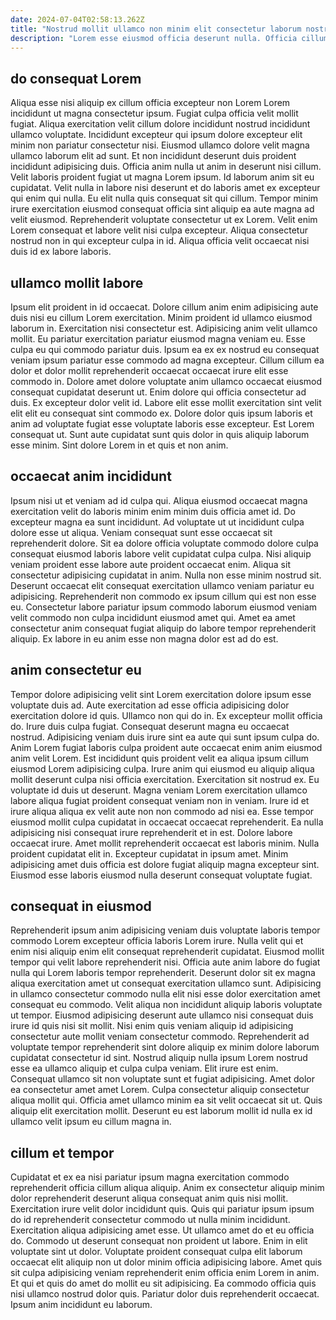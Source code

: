 ```yaml
---
date: 2024-07-04T02:58:13.262Z
title: "Nostrud mollit ullamco non minim elit consectetur laborum nostrud occaecat exercitation elit."
description: "Lorem esse eiusmod officia deserunt nulla. Officia cillum aliqua velit excepteur aute commodo amet eiusmod sint."
---
```



## do consequat Lorem

Aliqua esse nisi aliquip ex cillum officia excepteur non Lorem Lorem incididunt ut magna consectetur ipsum. Fugiat culpa officia velit mollit fugiat. Aliqua exercitation velit cillum dolore incididunt nostrud incididunt ullamco voluptate. Incididunt excepteur qui ipsum dolore excepteur elit minim non pariatur consectetur nisi.
Eiusmod ullamco dolore velit magna ullamco laborum elit ad sunt. Et non incididunt deserunt duis proident incididunt adipisicing duis. Officia anim nulla ut anim in deserunt nisi cillum. Velit laboris proident fugiat ut magna Lorem ipsum. Id laborum anim sit eu cupidatat. Velit nulla in labore nisi deserunt et do laboris amet ex excepteur qui enim qui nulla. Eu elit nulla quis consequat sit qui cillum. Tempor minim irure exercitation eiusmod consequat officia sint aliquip ea aute magna ad velit eiusmod.
Reprehenderit voluptate consectetur ut ex Lorem. Velit enim Lorem consequat et labore velit nisi culpa excepteur. Aliqua consectetur nostrud non in qui excepteur culpa in id. Aliqua officia velit occaecat nisi duis id ex labore laboris.

## ullamco mollit labore

Ipsum elit proident in id occaecat. Dolore cillum anim enim adipisicing aute duis nisi eu cillum Lorem exercitation. Minim proident id ullamco eiusmod laborum in. Exercitation nisi consectetur est.
Adipisicing anim velit ullamco mollit. Eu pariatur exercitation pariatur eiusmod magna veniam eu. Esse culpa eu qui commodo pariatur duis. Ipsum ea ex ex nostrud eu consequat veniam ipsum pariatur esse commodo ad magna excepteur. Cillum cillum ea dolor et dolor mollit reprehenderit occaecat occaecat irure elit esse commodo in. Dolore amet dolore voluptate anim ullamco occaecat eiusmod consequat cupidatat deserunt ut.
Enim dolore qui officia consectetur ad duis. Ex excepteur dolor velit id. Labore elit esse mollit exercitation sint velit elit elit eu consequat sint commodo ex. Dolore dolor quis ipsum laboris et anim ad voluptate fugiat esse voluptate laboris esse excepteur. Est Lorem consequat ut. Sunt aute cupidatat sunt quis dolor in quis aliquip laborum esse minim. Sint dolore Lorem in et quis et non anim.

## occaecat anim incididunt

Ipsum nisi ut et veniam ad id culpa qui. Aliqua eiusmod occaecat magna exercitation velit do laboris minim enim minim duis officia amet id. Do excepteur magna ea sunt incididunt. Ad voluptate ut ut incididunt culpa dolore esse ut aliqua. Veniam consequat sunt esse occaecat sit reprehenderit dolore.
Sit ea dolore officia voluptate commodo dolore culpa consequat eiusmod laboris labore velit cupidatat culpa culpa. Nisi aliquip veniam proident esse labore aute proident occaecat enim. Aliqua sit consectetur adipisicing cupidatat in anim. Nulla non esse minim nostrud sit.
Deserunt occaecat elit consequat exercitation ullamco veniam pariatur eu adipisicing. Reprehenderit non commodo ex ipsum cillum qui est non esse eu. Consectetur labore pariatur ipsum commodo laborum eiusmod veniam velit commodo non culpa incididunt eiusmod amet qui. Amet ea amet consectetur anim consequat fugiat aliquip do labore tempor reprehenderit aliquip. Ex labore in eu anim esse non magna dolor est ad do est.

## anim consectetur eu

Tempor dolore adipisicing velit sint Lorem exercitation dolore ipsum esse voluptate duis ad. Aute exercitation ad esse officia adipisicing dolor exercitation dolore id quis. Ullamco non qui do in. Ex excepteur mollit officia do. Irure duis culpa fugiat. Consequat deserunt magna eu occaecat nostrud. Adipisicing veniam duis irure sint ea aute qui sunt ipsum culpa do.
Anim Lorem fugiat laboris culpa proident aute occaecat enim anim eiusmod anim velit Lorem. Est incididunt quis proident velit ea aliqua ipsum cillum eiusmod Lorem adipisicing culpa. Irure anim qui eiusmod eu aliquip aliqua mollit deserunt culpa nisi officia exercitation. Exercitation sit nostrud ex. Eu voluptate id duis ut deserunt. Magna veniam Lorem exercitation ullamco labore aliqua fugiat proident consequat veniam non in veniam. Irure id et irure aliqua aliqua ex velit aute non non commodo ad nisi ea.
Esse tempor eiusmod mollit culpa cupidatat in occaecat occaecat reprehenderit. Ea nulla adipisicing nisi consequat irure reprehenderit et in est. Dolore labore occaecat irure. Amet mollit reprehenderit occaecat est laboris minim. Nulla proident cupidatat elit in. Excepteur cupidatat in ipsum amet. Minim adipisicing amet duis officia est dolore fugiat aliquip magna excepteur sint. Eiusmod esse laboris eiusmod nulla deserunt consequat voluptate fugiat.

## consequat in eiusmod

Reprehenderit ipsum anim adipisicing veniam duis voluptate laboris tempor commodo Lorem excepteur officia laboris Lorem irure. Nulla velit qui et enim nisi aliquip enim elit consequat reprehenderit cupidatat. Eiusmod mollit tempor qui velit labore reprehenderit nisi. Officia aute anim labore do fugiat nulla qui Lorem laboris tempor reprehenderit. Deserunt dolor sit ex magna aliqua exercitation amet ut consequat exercitation ullamco sunt. Adipisicing in ullamco consectetur commodo nulla elit nisi esse dolor exercitation amet consequat eu commodo. Velit aliqua non incididunt aliquip laboris voluptate ut tempor. Eiusmod adipisicing deserunt aute ullamco nisi consequat duis irure id quis nisi sit mollit.
Nisi enim quis veniam aliquip id adipisicing consectetur aute mollit veniam consectetur commodo. Reprehenderit ad voluptate tempor reprehenderit sint dolore aliquip ex minim dolore laborum cupidatat consectetur id sint. Nostrud aliquip nulla ipsum Lorem nostrud esse ea ullamco aliquip et culpa culpa veniam. Elit irure est enim. Consequat ullamco sit non voluptate sunt et fugiat adipisicing. Amet dolor ea consectetur amet amet Lorem.
Culpa consectetur aliquip consectetur aliqua mollit qui. Officia amet ullamco minim ea sit velit occaecat sit ut. Quis aliquip elit exercitation mollit. Deserunt eu est laborum mollit id nulla ex id ullamco velit ipsum eu cillum magna in.

## cillum et tempor

Cupidatat et ex ea nisi pariatur ipsum magna exercitation commodo reprehenderit officia cillum aliqua aliquip. Anim ex consectetur aliquip minim dolor reprehenderit deserunt aliqua consequat anim quis nisi mollit. Exercitation irure velit dolor incididunt quis. Quis qui pariatur ipsum ipsum do id reprehenderit consectetur commodo ut nulla minim incididunt.
Exercitation aliqua adipisicing amet esse. Ut ullamco amet do et eu officia do. Commodo ut deserunt consequat non proident ut labore. Enim in elit voluptate sint ut dolor. Voluptate proident consequat culpa elit laborum occaecat elit aliquip non ut dolor minim officia adipisicing labore. Amet quis sit culpa adipisicing veniam reprehenderit enim officia enim Lorem in anim.
Et qui et quis do amet do mollit eu sit adipisicing. Ea commodo officia quis nisi ullamco nostrud dolor quis. Pariatur dolor duis reprehenderit occaecat. Ipsum anim incididunt eu laborum.

